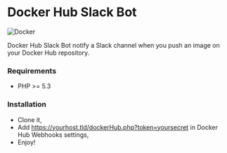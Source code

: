 # Docker Hub Slack Bot

![Docker](http://i.imgur.com/0QBDbV0.png)

Docker Hub Slack Bot notify a Slack channel when you push an image on your Docker Hub repository.

### Requirements

  - PHP >= 5.3

### Installation

  - Clone it,
  - Add https://yourhost.tld/dockerHub.php?token=yoursecret in Docker Hub Webhooks settings,
  - Enjoy!
